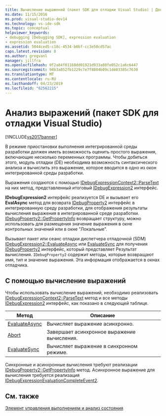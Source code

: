 ```yaml
---
title: Вычисление выражений (пакет SDK для отладки Visual Studio) | Документация Майкрософт
ms.date: 11/15/2016
ms.prod: visual-studio-dev14
ms.technology: vs-ide-sdk
ms.topic: conceptual
helpviewer_keywords:
- debugging [Debugging SDK], expression evaluation
- expression evaluation
ms.assetid: 5044ced5-c18c-4534-b0bf-cc3e50cd57ac
caps.latest.revision: 8
ms.author: gregvanl
manager: jillfra
ms.openlocfilehash: 0f2a84f01168dd01921d933a80fe052c1a6c6447
ms.sourcegitcommit: 94b3a052fb1229c7e7f8804b09c1d403385c7630
ms.translationtype: MT
ms.contentlocale: ru-RU
ms.lasthandoff: 04/23/2019
ms.locfileid: "62562215"
---
```

# <a name="expression-evaluation-visual-studio-debugging-sdk"></a>Анализ выражений (пакет SDK для отладки Visual Studio)
[!INCLUDE[vs2017banner](../../includes/vs2017banner.md)]

В режиме приостановки выполнения интегрированной среды разработки должен иметь возможность оценить простого выражения, включающие несколько переменных программы. Чтобы добиться этого, модуль отладки (DE) необходима возможность синтаксического анализа и вычислить это выражение, которое вводится в одно из окон интегрированной среды разработки.  
  
 Выражения создаются с помощью [IDebugExpressionContext2::ParseText](../../extensibility/debugger/reference/idebugexpressioncontext2-parsetext.md) на них метод, представленный итоговый [IDebugExpression2](../../extensibility/debugger/reference/idebugexpression2.md) интерфейс.  
  
 **IDebugExpression2** интерфейс реализуется DE и вызывает его **EvalAsync** метод для возврата [IDebugProperty2](../../extensibility/debugger/reference/idebugproperty2.md) интерфейс в интегрированную среду разработки, для отображения результаты вычисления выражения в интегрированной среде разработки. [IDebugProperty2::GetPropertyInfo](../../extensibility/debugger/reference/idebugproperty2-getpropertyinfo.md) возвращает структуру, можно использовать для размещения значение выражения в окне контрольных значений или в окне "Локальные".  
  
 Вызывает пакет или сеанс отладки диспетчера отладочной (SDM) [IDebugExpression2::EvaluateAsync](../../extensibility/debugger/reference/idebugexpression2-evaluateasync.md) или [EvaluateSync](../../extensibility/debugger/reference/idebugexpression2-evaluatesync.md) для получения [IDebugProperty2](../../extensibility/debugger/reference/idebugproperty2.md) интерфейс, который представляет Результат вычисления. `IDebugProperty2` содержит методы, которые возвращают имя, тип и значение выражения. Эта информация отображается в окнах отладчика.  
  
## <a name="using-expression-evaluation"></a>С помощью вычисление выражений  
 Чтобы использовать вычисление выражений, необходимо реализовать [IDebugExpressionContext2::ParseText](../../extensibility/debugger/reference/idebugexpressioncontext2-parsetext.md) метод и все методы [IDebugExpression2](../../extensibility/debugger/reference/idebugexpression2.md) интерфейс, как показано в следующей таблице.  
  
|Метод|Описание|  
|------------|-----------------|  
|[EvaluateAsync](../../extensibility/debugger/reference/idebugexpression2-evaluateasync.md)|Вычисляет выражение асинхронно.|  
|[Abort](../../extensibility/debugger/reference/idebugexpression2-abort.md)|Завершает асинхронное выражение вычисления.|  
|[EvaluateSync](../../extensibility/debugger/reference/idebugexpression2-evaluatesync.md)|Вычисляет выражение в синхронном режиме.|  
  
 Синхронные и асинхронные вычисления требуют реализации [IDebugProperty2::GetPropertyInfo](../../extensibility/debugger/reference/idebugproperty2-getpropertyinfo.md) метод. Асинхронное выражение для вычисления требуется реализация [IDebugExpressionEvaluationCompleteEvent2](../../extensibility/debugger/reference/idebugexpressionevaluationcompleteevent2.md).  
  
## <a name="see-also"></a>См. также  
 [Элемент управления выполнением и анализ состояния](../../extensibility/debugger/execution-control-and-state-evaluation.md)
